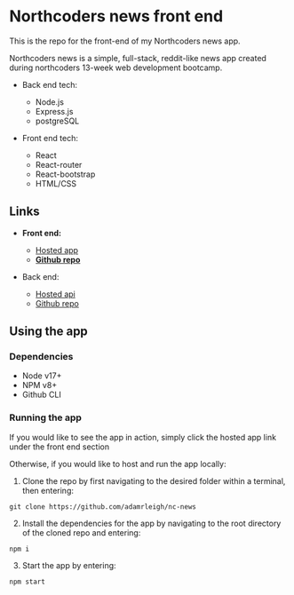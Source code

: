 # Northcoders news front end

This is the repo for the front-end of my Northcoders news app.

Northcoders news is a simple, full-stack, reddit-like news app created during northcoders 13-week web development bootcamp.

- Back end tech:
  - Node.js
  - Express.js
  - postgreSQL
 
- Front end tech:
  - React
  - React-router
  - React-bootstrap
  - HTML/CSS

## Links

  - **Front end:**
    - [Hosted app](https://jovial-brahmagupta-dbf249.netlify.app/)
    - [**Github repo**](https://github.com/adamrleigh/nc-news)

  - Back end:
    - [Hosted api](https://adam-northcoders-news.herokuapp.com/)
    - [Github repo](https://github.com/adamrleigh/Northcoders-News)

## Using the app

### Dependencies

- Node v17+
- NPM v8+
- Github CLI

### Running the app

If you would like to see the app in action, simply click the hosted app link under the front end section

Otherwise, if you would like to host and run the app locally:

1. Clone the repo by first navigating to the desired folder within a terminal, then entering:
```
git clone https://github.com/adamrleigh/nc-news
```

2. Install the dependencies for the app by navigating to the root directory of the cloned repo and entering:
```
npm i
```

3. Start the app by entering:
```
npm start
```
